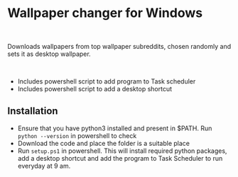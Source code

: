 # Wallpaper changer for Windows

&#x200B;

Downloads wallpapers from top wallpaper subreddits, chosen randomly and sets it as desktop wallpaper.

&#x200B;

* Includes powershell script to add program to Task scheduler
* Includes powershell script to add a desktop shortcut

## Installation
* Ensure that you have python3 installed and present in $PATH. Run `python --version` in powershell to check
* Download the code and place the folder is a suitable place
* Run `setup.ps1` in powershell. This will install required python packages, add a desktop shortcut and add the program to Task Scheduler to run everyday at 9 am.
